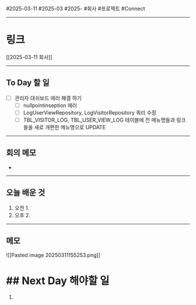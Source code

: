 #2025-03-11 #2025-03 #2025- 
#회사 #프로젝트 #Connect 


------
# 링크 
[[2025-03-11 회사]]

---
## To Day 할 일
- [ ] 관리자 대쉬보드 에러 해결 하기
    - [ ] nullpointinseption 에러
    - [ ] LogUserViewRepository, LogVisitorRepository 쿼리 수정
    - [ ] TBL_VISITOR_LOG, TBL_USER_VIEW_LOG 테이블에 전 메뉴명들과 링크들을 새로 개편한 메뉴명으로 UPDATE
---
## 회의 메모
- 
---
## 오늘 배운 것
1. 오전
    1. 
2. 오후
    2. 
---
## 메모

![[Pasted image 20250311155253.png]]
# ## Next Day 해야할 일
1. 

